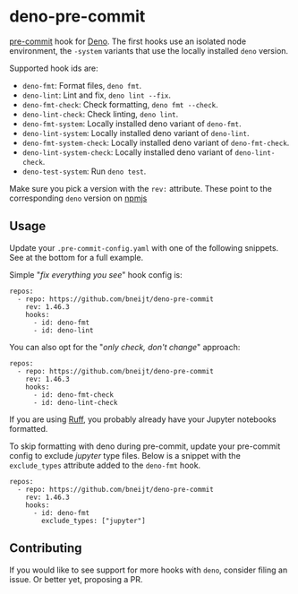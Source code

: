 # deno-pre-commit

[pre-commit](https://pre-commit.com/) hook for [Deno](https://deno.com/). The first hooks use an isolated node
environment, the `-system` variants that use the locally installed `deno` version.

Supported hook ids are:

- `deno-fmt`: Format files, `deno fmt`.
- `deno-lint`: Lint and fix, `deno lint --fix`.
- `deno-fmt-check`: Check formatting, `deno fmt --check`.
- `deno-lint-check`: Check linting, `deno lint`.
- `deno-fmt-system`: Locally installed deno variant of `deno-fmt`.
- `deno-lint-system`: Locally installed deno variant of `deno-lint`.
- `deno-fmt-system-check`: Locally installed deno variant of `deno-fmt-check`.
- `deno-lint-system-check`: Locally installed deno variant of `deno-lint-check`.
- `deno-test-system`: Run `deno test`.

Make sure you pick a version with the `rev:` attribute. These point to the corresponding `deno` version on
[npmjs](https://www.npmjs.com/package/deno)

## Usage

Update your `.pre-commit-config.yaml` with one of the following snippets. See at the bottom for a full example.

Simple "_fix everything you see_" hook config is:

```
repos:
  - repo: https://github.com/bneijt/deno-pre-commit
    rev: 1.46.3
    hooks:
      - id: deno-fmt
      - id: deno-lint
```

You can also opt for the "_only check, don't change_" approach:

```
repos:
  - repo: https://github.com/bneijt/deno-pre-commit
    rev: 1.46.3
    hooks:
      - id: deno-fmt-check
      - id: deno-lint-check
```

If you are using [Ruff](https://docs.astral.sh/ruff/), you probably already have your Jupyter notebooks formatted.

To skip formatting with deno during pre-commit, update your pre-commit config to exclude _jupyter_ type files. Below is
a snippet with the `exclude_types` attribute added to the `deno-fmt` hook.

```
repos:
  - repo: https://github.com/bneijt/deno-pre-commit
    rev: 1.46.3
    hooks:
      - id: deno-fmt
        exclude_types: ["jupyter"]
```

## Contributing

If you would like to see support for more hooks with `deno`, consider filing an issue. Or better yet, proposing a PR.
